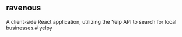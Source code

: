 ## ravenous

A client-side React application, utilizing the Yelp API to search for local businesses.# yelpy
